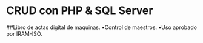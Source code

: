 # CRUD con PHP & SQL Server

##Libro de actas digital de maquinas. 
▪️Control de maestros. 
▪️Uso aprobado por IRAM-ISO.
